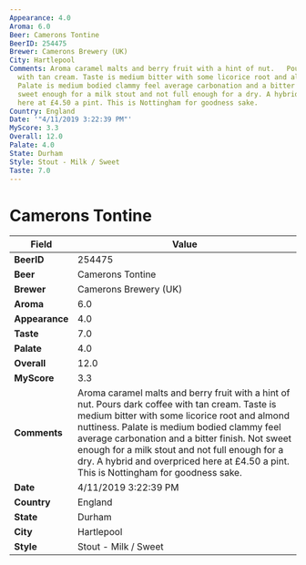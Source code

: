 ```yaml
---
Appearance: 4.0
Aroma: 6.0
Beer: Camerons Tontine
BeerID: 254475
Brewer: Camerons Brewery (UK)
City: Hartlepool
Comments: Aroma caramel malts and berry fruit with a hint of nut.   Pours dark coffee
  with tan cream. Taste is medium bitter with some licorice root and almond nuttiness.
  Palate is medium bodied clammy feel average carbonation and a bitter finish. Not
  sweet enough for a milk stout and not full enough for a dry. A hybrid and overpriced
  here at £4.50 a pint. This is Nottingham for goodness sake.
Country: England
Date: '"4/11/2019 3:22:39 PM"'
MyScore: 3.3
Overall: 12.0
Palate: 4.0
State: Durham
Style: Stout - Milk / Sweet
Taste: 7.0
---
```


# Camerons Tontine

| Field         | Value |
|---------------|-------|
| **BeerID** | 254475 |
| **Beer** | Camerons Tontine |
| **Brewer** | Camerons Brewery (UK) |
| **Aroma** | 6.0 |
| **Appearance** | 4.0 |
| **Taste** | 7.0 |
| **Palate** | 4.0 |
| **Overall** | 12.0 |
| **MyScore** | 3.3 |
| **Comments** | Aroma caramel malts and berry fruit with a hint of nut.   Pours dark coffee with tan cream. Taste is medium bitter with some licorice root and almond nuttiness. Palate is medium bodied clammy feel average carbonation and a bitter finish. Not sweet enough for a milk stout and not full enough for a dry. A hybrid and overpriced here at £4.50 a pint. This is Nottingham for goodness sake. |
| **Date** | 4/11/2019 3:22:39 PM |
| **Country** | England |
| **State** | Durham |
| **City** | Hartlepool |
| **Style** | Stout - Milk / Sweet |
